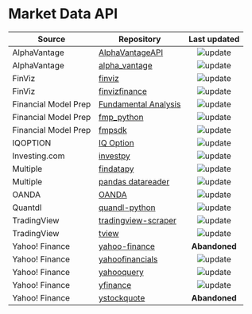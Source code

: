# Market Data API

| Source               | Repository                                                              |                                     Last updated                                      |
| -------------------- | ----------------------------------------------------------------------- | :-----------------------------------------------------------------------------------: |
| AlphaVantage         | [AlphaVantageAPI](https://github.com/twopirllc/AlphaVantageAPI)         |    ![update](https://img.shields.io/github/last-commit/twopirllc/AlphaVantageAPI)     |
| AlphaVantage         | [alpha_vantage](https://github.com/RomelTorres/alpha_vantage)           |    ![update](https://img.shields.io/github/last-commit/RomelTorres/alpha_vantage)     |
| FinViz               | [finviz](https://github.com/mariostoev/finviz)                          |        ![update](https://img.shields.io/github/last-commit/mariostoev/finviz)         |
| FinViz               | [finvizfinance](https://github.com/lit26/finvizfinance)                 |       ![update](https://img.shields.io/github/last-commit/lit26/finvizfinance)        |
| Financial Model Prep | [Fundamental Analysis](https://github.com/JerBouma/FundamentalAnalysis) |   ![update](https://img.shields.io/github/last-commit/JerBouma/FundamentalAnalysis)   |
| Financial Model Prep | [fmp_python](https://github.com/ikbale/fmp_python)                      |        ![update](https://img.shields.io/github/last-commit/ikbale/fmp_python)         |
| Financial Model Prep | [fmpsdk](https://github.com/daxm/fmpsdk)                                |           ![update](https://img.shields.io/github/last-commit/daxm/fmpsdk)            |
| IQOPTION             | [IQ Option](https://github.com/Lu-Yi-Hsun/iqoptionapi)                  |      ![update](https://img.shields.io/github/last-commit/Lu-Yi-Hsun/iqoptionapi)      |
| Investing.com        | [investpy](https://github.com/alvarobartt/investpy)                     |       ![update](https://img.shields.io/github/last-commit/alvarobartt/investpy)       |
| Multiple             | [findatapy](https://github.com/cuemacro/findatapy)                      |        ![update](https://img.shields.io/github/last-commit/cuemacro/findatapy)        |
| Multiple             | [pandas datareader](https://github.com/pydata/pandas-datareader)        |     ![update](https://img.shields.io/github/last-commit/pydata/pandas-datareader)     |
| OANDA                | [OANDA](https://github.com/hootnot/oanda-api-v20)                       |      ![update](https://img.shields.io/github/last-commit/hootnot/oanda-api-v20)       |
| Quantdl              | [quandl-python](https://github.com/quandl/quandl-python)                |       ![update](https://img.shields.io/github/last-commit/quandl/quandl-python)       |
| TradingView          | [tradingview-scraper](https://github.com/rushic24/tradingview-scraper)  |  ![update](https://img.shields.io/github/last-commit/rushic24/tradingview-scraper)   |
| TradingView          | [tview](https://github.com/lT-Tl/TradingView-data-scraper)              | ![update](https://img.shields.io/github/last-commit/jchao01/TradingView-data-scraper) |
| Yahoo! Finance       | [yahoo-finance](https://github.com/lukaszbanasiak/yahoo-finance)        |                                     **Abandoned**                                     |
| Yahoo! Finance       | [yahoofinancials](https://github.com/JECSand/yahoofinancials)           |     ![update](https://img.shields.io/github/last-commit/JECSand/yahoofinancials)      |
| Yahoo! Finance       | [yahooquery](https://github.com/dpguthrie/yahooquery)                   |       ![update](https://img.shields.io/github/last-commit/dpguthrie/yahooquery)       |
| Yahoo! Finance       | [yfinance](https://github.com/ranaroussi/yfinance)                      |       ![update](https://img.shields.io/github/last-commit/ranaroussi/yfinance)        |
| Yahoo! Finance       | [ystockquote](https://github.com/cgoldberg/ystockquote)                 |                                     **Abandoned**                                     |